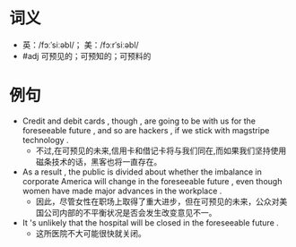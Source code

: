 # 词义
- 英：/fɔːˈsiːəbl/； 美：/fɔːrˈsiːəbl/
- #adj 可预见的；可预知的；可预料的
# 例句
- Credit and debit cards , though , are going to be with us for the foreseeable future , and so are hackers , if we stick with magstripe technology .
	- 不过,在可预见的未来,信用卡和借记卡将与我们同在,而如果我们坚持使用磁条技术的话，黑客也将一直存在。
- As a result , the public is divided about whether the imbalance in corporate America will change in the foreseeable future , even though women have made major advances in the workplace .
	- 因此，尽管女性在职场上取得了重大进步，但在可预见的未来，公众对美国公司内部的不平衡状况是否会发生改变意见不一。
- It 's unlikely that the hospital will be closed in the foreseeable future .
	- 这所医院不大可能很快就关闭。
